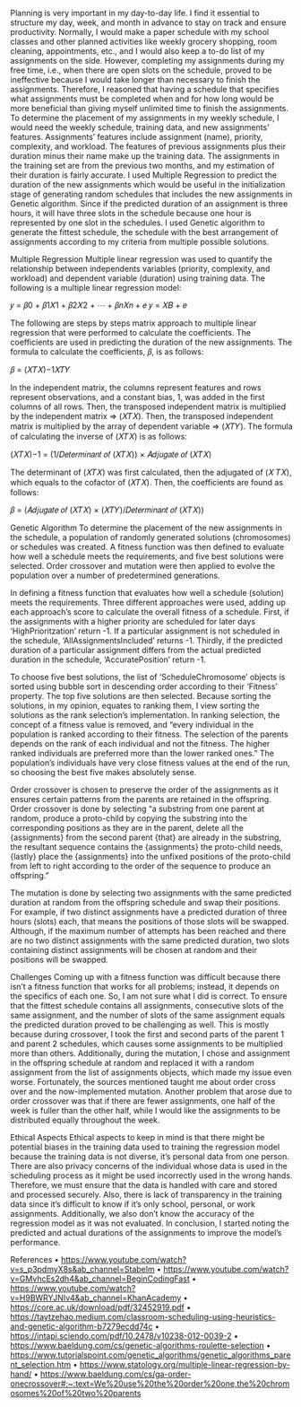 Planning is very important in my day-to-day life. I find it essential to structure my day, week, and month in advance to
stay on track and ensure productivity. Normally, I would make a paper schedule with my school classes and other
planned activities like weekly grocery shopping, room cleaning, appointments, etc., and I would also keep a to-do list
of my assignments on the side. However, completing my assignments during my free time, i.e., when there are open
slots on the schedule, proved to be ineffective because I would take longer than necessary to finish the assignments.
Therefore, I reasoned that having a schedule that specifies what assignments must be completed when and for how
long would be more beneficial than giving myself unlimited time to finish the assignments.
To determine the placement of my assignments in my weekly schedule, I would need the weekly schedule, training
data, and new assignments’ features. Assignments’ features include assignment (name), priority, complexity, and
workload. The features of previous assignments plus their duration minus their name make up the training data. The
assignments in the training set are from the previous two months, and my estimation of their duration is fairly
accurate. I used Multiple Regression to predict the duration of the new assignments which would be useful in the
initialization stage of generating random schedules that includes the new assignments in Genetic algorithm. Since if
the predicted duration of an assignment is three hours, it will have three slots in the schedule because one hour is
represented by one slot in the schedules. I used Genetic algorithm to generate the fittest schedule, the schedule with
the best arrangement of assignments according to my criteria from multiple possible solutions.

Multiple Regression
Multiple linear regression was used to quantify the relationship between independents variables (priority, complexity,
and workload) and dependent variable (duration) using training data. The following is a multiple linear regression
model:

𝑦 = 𝛽0 + 𝛽1𝑋1 + 𝛽2𝑋2 + ⋯ + 𝛽𝑛𝑋𝑛 + 𝑒
𝑦 = 𝑋𝐵 + 𝑒

The following are steps by steps matrix approach to multiple linear regression that were performed to calculate the
coefficients. The coefficients are used in predicting the duration of the new assignments. The formula to calculate the
coefficients, 𝛽, is as follows:

𝛽 = (𝑋𝑇𝑋)−1𝑋𝑇𝑌

In the independent matrix, the columns represent features and rows represent observations, and a constant bias, 1,
was added in the first columns of all rows. Then, the transposed independent matrix is multiplied by the independent
matrix => (𝑋𝑇𝑋). Then, the transposed independent matrix is multiplied by the array of dependent variable =>
(𝑋𝑇𝑌). The formula of calculating the inverse of (𝑋𝑇𝑋) is as follows:

(𝑋𝑇𝑋)−1 = (1/𝐷𝑒𝑡𝑒𝑟𝑚𝑖𝑛𝑎𝑛𝑡 𝑜𝑓 (𝑋𝑇𝑋)) × 𝐴𝑑𝑗𝑢𝑔𝑎𝑡𝑒 𝑜𝑓 (𝑋𝑇𝑋)

The determinant of (𝑋𝑇𝑋) was first calculated, then the adjugated of (𝑋
𝑇𝑋), which equals to the cofactor of (𝑋𝑇𝑋). Then, the coefficients are found as follows:

𝛽 = (𝐴𝑑𝑗𝑢𝑔𝑎𝑡𝑒 𝑜𝑓 (𝑋𝑇𝑋) × (𝑋𝑇𝑌)/𝐷𝑒𝑡𝑒𝑟𝑚𝑖𝑛𝑎𝑛𝑡 𝑜𝑓 (𝑋𝑇𝑋))

Genetic Algorithm
To determine the placement of the new assignments in the schedule, a population of randomly generated solutions
(chromosomes) or schedules was created. A fitness function was then defined to evaluate how well a schedule meets
the requirements, and five best solutions were selected. Order crossover and mutation were then applied to evolve
the population over a number of predetermined generations.

In defining a fitness function that evaluates how well a schedule (solution) meets the requirements. Three different
approaches were used, adding up each approach’s score to calculate the overall fitness of a schedule. First, if the
assignments with a higher priority are scheduled for later days ‘HighPrioritzation’ return -1. If a particular assignment
is not scheduled in the schedule, ‘AllAssignmentsIncluded’ returns -1. Thirdly, if the predicted duration of a particular
assignment differs from the actual predicted duration in the schedule, ‘AccuratePosition’ return -1.

To choose five best solutions, the list of ‘ScheduleChromosome’ objects is sorted using bubble sort in descending order
according to their ‘Fitness’ property. The top five solutions are then selected. Because sorting the solutions, in my
opinion, equates to ranking them, I view sorting the solutions as the rank selection’s implementation. In ranking
selection, the concept of a fitness value is removed, and “every individual in the population is ranked according to
their fitness. The selection of the parents depends on the rank of each individual and not the fitness. The higher ranked
individuals are preferred more than the lower ranked ones.” The population’s individuals have very close fitness values
at the end of the run, so choosing the best five makes absolutely sense. 

Order crossover is chosen to preserve the order of the assignments as it ensures certain patterns from the parents are
retained in the offspring. Order crossover is done by selecting “a substring from one parent at random, produce a
proto-child by copying the substring into the corresponding positions as they are in the parent, delete all the
{assignments} from the second parent {that} are already in the substring, the resultant sequence contains the
{assignments} the proto-child needs, {lastly} place the {assignments} into the unfixed positions of the proto-child from
left to right according to the order of the sequence to produce an offspring.”

The mutation is done by selecting two assignments with the same predicted duration at random from the offspring
schedule and swap their positions. For example, if two distinct assignments have a predicted duration of three hours
(slots) each, that means the positions of those slots will be swapped. Although, if the maximum number of attempts
has been reached and there are no two distinct assignments with the same predicted duration, two slots containing
distinct assignments will be chosen at random and their positions will be swapped.

Challenges
Coming up with a fitness function was difficult because there isn’t a fitness function that works for all problems;
instead, it depends on the specifics of each one. So, I am not sure what I did is correct. To ensure that the fittest
schedule contains all assignments, consecutive slots of the same assignment, and the number of slots of the same
assignment equals the predicted duration proved to be challenging as well. This is mostly because during crossover, I
took the first and second parts of the parent 1 and parent 2 schedules, which causes some assignments to be multiplied
more than others. Additionally, during the mutation, I chose and assignment in the offspring schedule at random and
replaced it with a random assignment from the list of assignments objects, which made my issue even worse.
Fortunately, the sources mentioned taught me about order cross over and the now-implemented mutation. Another
problem that arose due to order crossover was that if there are fewer assignments, one half of the week is fuller than
the other half, while I would like the assignments to be distributed equally throughout the week.

Ethical Aspects
Ethical aspects to keep in mind is that there might be potential biases in the training data used to training the
regression model because the training data is not diverse, it’s personal data from one person. There are also privacy
concerns of the individual whose data is used in the scheduling process as it might be used incorrectly used in the
wrong hands. Therefore, we must ensure that the data is handled with care and stored and processed securely. Also,
there is lack of transparency in the training data since it’s difficult to know if it’s only school, personal, or work
assignments. Additionally, we also don’t know the accuracy of the regression model as it was not evaluated. In
conclusion, I started noting the predicted and actual durations of the assignments to improve the model’s
performance.

References
• https://www.youtube.com/watch?v=s_p3pdmyX8s&ab_channel=Stabelm
• https://www.youtube.com/watch?v=GMvhcEs2dh4&ab_channel=BeginCodingFast
• https://www.youtube.com/watch?v=H9BWRYJNIv4&ab_channel=KhanAcademy
• https://core.ac.uk/download/pdf/32452919.pdf
• https://taytzehao.medium.com/classroom-scheduling-using-heuristics-and-genetic-algorithm-b7279ecdd74c
• https://intapi.sciendo.com/pdf/10.2478/v10238-012-0039-2
• https://www.baeldung.com/cs/genetic-algorithms-roulette-selection
• https://www.tutorialspoint.com/genetic_algorithms/genetic_algorithms_parent_selection.htm
• https://www.statology.org/multiple-linear-regression-by-hand/
• https://www.baeldung.com/cs/ga-order-onecrossover#:~:text=We%20use%20the%20order%20one,the%20chromosomes%20of%20two%20parents

